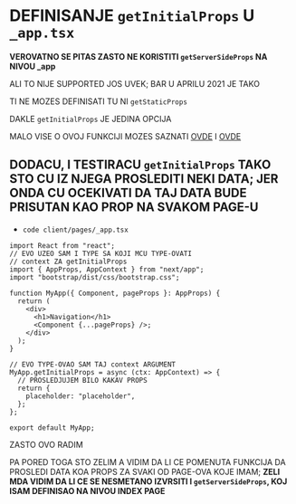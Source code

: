 # DEFINISANJE `getInitialProps` U `_app.tsx`

**VEROVATNO SE PITAS ZASTO NE KORISTITI `getServerSideProps` NA NIVOU _app**

ALI TO NIJE SUPPORTED JOS UVEK; BAR U APRILU 2021 JE TAKO

TI NE MOZES DEFINISATI TU NI `getStaticProps`

DAKLE `getInitialProps` JE JEDINA OPCIJA

MALO VISE O OVOJ FUNKCIJI MOZES SAZNATI [OVDE](https://nextjs.org/docs/advanced-features/custom-app) I [OVDE](https://nextjs.org/docs/basic-features/typescript#custom-app)

## DODACU, I TESTIRACU `getInitialProps` TAKO STO CU IZ NJEGA  PROSLEDITI NEKI DATA; JER ONDA CU OCEKIVATI DA TAJ DATA BUDE PRISUTAN KAO PROP NA SVAKOM PAGE-U

- `code client/pages/_app.tsx`

```tsx
import React from "react";
// EVO UZEO SAM I TYPE SA KOJI MCU TYPE-OVATI
// context ZA getInitialProps
import { AppProps, AppContext } from "next/app";
import "bootstrap/dist/css/bootstrap.css";

function MyApp({ Component, pageProps }: AppProps) {
  return (
    <div>
      <h1>Navigation</h1>
      <Component {...pageProps} />;
    </div>
  );
}

// EVO TYPE-OVAO SAM TAJ context ARGUMENT
MyApp.getInitialProps = async (ctx: AppContext) => {
  // PROSLEDJUJEM BILO KAKAV PROPS
  return {
    placeholder: "placeholder",
  };
};

export default MyApp;
```

ZASTO OVO RADIM

PA PORED TOGA STO ZELIM A VIDIM DA LI CE POMENUTA FUNKCIJA DA PROSLEDI DATA KOA PROPS ZA SVAKI OD PAGE-OVA KOJE IMAM; **ZELI MDA VIDIM DA LI CE SE NESMETANO IZVRSITI I `getServerSideProps`, KOJ ISAM DEFINISAO NA NIVOU INDEX PAGE**





